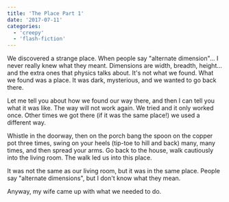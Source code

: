 ```yaml
---
title: 'The Place Part 1'
date: '2017-07-11'
categories:
  - 'creepy'
  - 'flash-fiction'
---
```


We discovered a strange place. When people say "alternate dimension"... I never
really knew what they meant. Dimensions are width, breadth, height... and the
extra ones that physics talks about. It's not what we found. What we found was a
place. It was dark, mysterious, and we wanted to go back there.

Let me tell you about how we found our way there, and then I can tell you what
it was like. The way will not work again. We tried and it only worked once.
Other times we got there (if it was the same place!) we used a different way.

Whistle in the doorway, then on the porch bang the spoon on the copper pot three
times, swing on your heels (tip-toe to hill and back) many, many times, and then
spread your arms. Go back to the house, walk cautiously into the living room.
The walk led us into this place.

It was not the same as our living room, but it was in the same place. People say
"alternate dimensions", but I don't know what they mean.

Anyway, my wife came up with what we needed to do.
